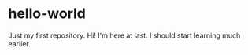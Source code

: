 # hello-world
Just my first repository.
Hi! I'm here at last. I should start learning much earlier.
